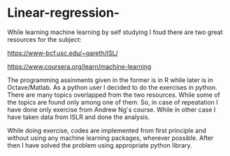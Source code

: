 # Linear-regression-

While learning machine learning by self studying I foud there are two great resources for the subject: 

https://www-bcf.usc.edu/~gareth/ISL/

https://www.coursera.org/learn/machine-learning

The programming assinments given in the former is in R while later is in Octave/Matlab. 
As a python user I decided to do the exercises in python. There are many topics overlapped from the two resources. 
While some of the topics are found only among one of them. So, in case of repeatation I have done only exercise from 
Andrew Ng's course. While in other case I have taken data from ISLR and done the analysis. 

While doing exercise, codes are implemented from first principle and without using any machine learning packages, wherever 
possible. After then I have solved the problem using appropriate python library. 
